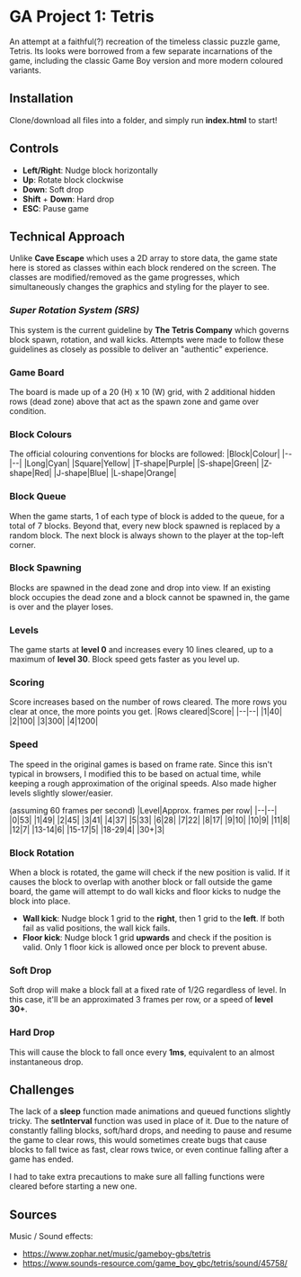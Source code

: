 # GA Project 1: Tetris

An attempt at a faithful(?) recreation of the timeless classic puzzle game, Tetris. Its looks were borrowed from a few separate incarnations of the game, including the classic Game Boy version and more modern coloured variants.


## Installation

Clone/download all files into a folder, and simply run **index.html** to start!

## Controls

- **Left/Right**: Nudge block horizontally
-  **Up**: Rotate block clockwise
- **Down**: Soft drop
- **Shift** + **Down**: Hard drop
- **ESC**: Pause game

## Technical Approach
Unlike **Cave Escape** which uses a 2D array to store data, the game state here is stored as classes within each block rendered on the screen. The classes are modified/removed as the game progresses, which simultaneously changes the graphics and styling for the player to see.

### _Super Rotation System (SRS)_
This system is the current guideline by **The Tetris Company** which governs block spawn, rotation, and wall kicks. Attempts were made to follow these guidelines as closely as possible to deliver an "authentic" experience.

### Game Board
The board is made up of a 20 (H) x 10 (W) grid, with 2 additional hidden rows (dead zone) above that act as the spawn zone and game over condition.

### Block Colours
The official colouring conventions for blocks are followed:
|Block|Colour|
|--|--|
|Long|Cyan|
|Square|Yellow|
|T-shape|Purple|
|S-shape|Green|
|Z-shape|Red|
|J-shape|Blue|
|L-shape|Orange|


### Block Queue
When the game starts, 1 of each type of block is added to the queue, for a total of 7 blocks. Beyond that, every new block spawned is replaced by a random block. The next block is always shown to the player at the top-left corner.

### Block Spawning
Blocks are spawned in the dead zone and drop into view. If an existing block occupies the dead zone and a block cannot be spawned in, the game is over and the player loses.

### Levels
The game starts at **level 0** and increases every 10 lines cleared, up to a maximum of **level 30**. Block speed gets faster as you level up.

### Scoring
Score increases based on the number of rows cleared. The more rows you clear at once, the more points you get.
|Rows cleared|Score|
|--|--|
|1|40|
|2|100|
|3|300|
|4|1200|


### Speed
The speed in the original games is based on frame rate. Since this isn't typical in browsers, I modified this to be based on actual time, while keeping a rough approximation of the original speeds. Also made higher levels slightly slower/easier.


(assuming 60 frames per second)
|Level|Approx. frames per row|
|--|--|
|0|53|
|1|49|
|2|45|
|3|41|
|4|37|
|5|33|
|6|28|
|7|22|
|8|17|
|9|10|
|10|9|
|11|8|
|12|7|
|13-14|6|
|15-17|5|
|18-29|4|
|30+|3|

### Block Rotation
When a block is rotated, the game will check if the new position is valid. If it causes the block to overlap with another block or fall outside the game board, the game will attempt to do wall kicks and floor kicks to nudge the block into place.

- **Wall kick**: Nudge block 1 grid to the **right**, then 1 grid to the **left**. If both fail as valid positions, the wall kick fails.
- **Floor kick**: Nudge block 1 grid **upwards** and check if the position is valid. Only 1 floor kick is allowed once per block to prevent abuse.

### Soft Drop
Soft drop will make a block fall at a fixed rate of 1/2G regardless of level. In this case, it'll be an approximated 3 frames per row, or a speed of **level 30+**.

### Hard Drop
This will cause the block to fall once every **1ms**, equivalent to an almost instantaneous drop. 

## Challenges
The lack of a **sleep** function made animations and queued functions slightly tricky. The **setInterval** function was used in place of it. Due to the nature of constantly falling blocks, soft/hard drops, and needing to pause and resume the game to clear rows, this would sometimes create bugs that cause blocks to fall twice as fast, clear rows twice, or even continue falling after a game has ended.

I had to take extra precautions to make sure all falling functions were cleared before starting a new one.

## Sources

Music / Sound effects:
- https://www.zophar.net/music/gameboy-gbs/tetris
- https://www.sounds-resource.com/game_boy_gbc/tetris/sound/45758/
